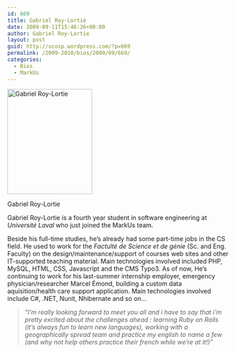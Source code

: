 ```yaml
---
id: 669
title: Gabriel Roy-Lortie
date: 2009-09-11T15:46:26+00:00
author: Gabriel Roy-Lortie
layout: post
guid: http://ucosp.wordpress.com/?p=669
permalink: /2009-2010/bios/2009/09/669/
categories:
  - Bios
  - MarkUs
---
```

<div id="attachment_672" style="width: 202px" class="wp-caption alignleft">
  <img class="size-full wp-image-672" title="Gabriel Roy-Lortie" src="http://ucosp.files.wordpress.com/2009/09/gabriel-face1.jpg" alt="Gabriel Roy-Lortie" width="192" height="239" />
  
  <p class="wp-caption-text">
    Gabriel Roy-Lortie
  </p>
</div>

<!-- 		@page { margin: 2cm } 		P { margin-bottom: 0.21cm } 		A:link { so-language: zxx } -->

<p style="margin-bottom:0;">
  Gabriel Roy-Lortie is a fourth year student in software engineering at <em>Université Laval</em> who just joined the MarkUs team.
</p>

<p style="margin-bottom:0;">
  Beside his full-time studies, he&#8217;s already had some part-time jobs in the CS field. He used to work for the <em>Factulté de Science et de génie</em> (Sc. and Eng. Faculty) on the design/maintenance/support of courses web sites and other IT-supported teaching material. Main technologies involved included PHP, MySQL, HTML, CSS, Javascript and the CMS Typo3. As of now, He&#8217;s continuing to work for his last-summer internship employer, emergency physician/researcher Marcel Émond, building a custom data aquisition/health care support application. Main technologies involved include C#, .NET, Nunit, Nhibernate and so on&#8230;
</p>

> <p style="margin-bottom:0;">
>   &#8220;<em>I&#8217;m really looking forward to meet you all and i have to say that i&#8217;m pretty excited about the challenges ahead : learning Ruby on Rails (it&#8217;s always fun to learn new languages), working with a geographically spread team and practice my english to name a few (and why not help others practice their french while we&#8217;re at it!)&#8221;</em>
> </p>